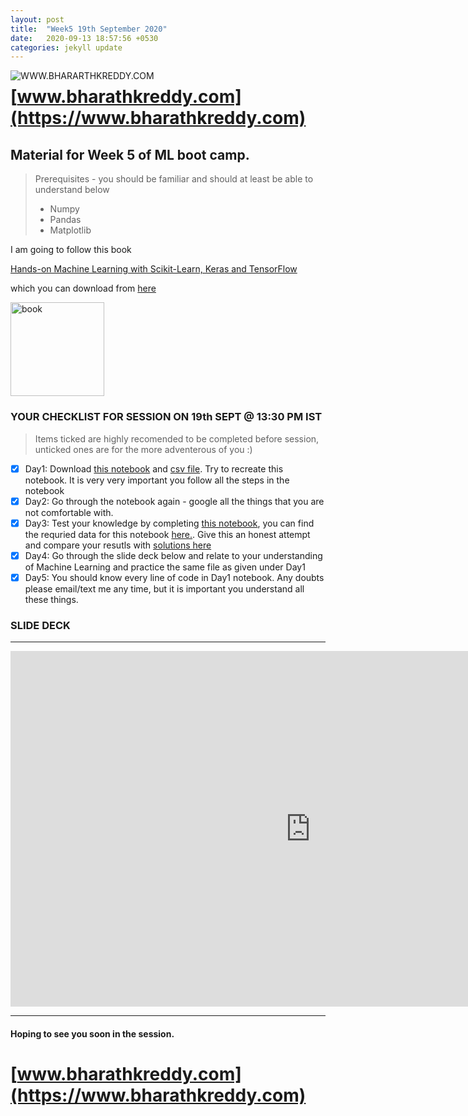 ```yaml
---
layout: post
title:  "Week5 19th September 2020"
date:   2020-09-13 18:57:56 +0530
categories: jekyll update
---
```


<a href="https://www.bharathkreddy.com"><img align="left" src="https://i.imgur.com/axjt3Qe.png" alt="WWW.BHARARTHKREDDY.COM" title="www.bharathkreddy.com"></a>
# [www.bharathkreddy.com](https://www.bharathkreddy.com)

## Material for Week 5 of ML boot camp. 

> Prerequisites - you should be familiar and should at least be able to understand below
> * Numpy
> * Pandas
> * Matplotlib



I am going to follow this book

[Hands-on Machine Learning with Scikit-Learn, Keras and TensorFlow](https://www.oreilly.com/library/view/hands-on-machine-learning/9781492032632/)


which you can download from [here](https://www.pdfdrive.com/handson-machine-learning-with-scikitlearn-and-tensorflow-2e-e189685098.html)


<img src="https://images-na.ssl-images-amazon.com/images/I/51aqYc1QyrL._SX379_BO1,204,203,200_.jpg" title="book" width="150" />

### YOUR CHECKLIST FOR SESSION ON 19th SEPT @ 13:30 PM IST


> Items ticked are highly recomended to be completed before session, unticked ones are for the more adventerous of you :)


- [x] Day1: Download [this notebook](https://github.com/bharathkreddy/Linear-Regression/blob/master/California%20prices.ipynb) and [csv file](https://github.com/bharathkreddy/Linear-Regression/blob/master/housing.csv). Try to recreate this notebook. It is very very important you follow all the steps in the notebook
- [x] Day2: Go through the notebook again - google all the things that you are not comfortable with.
- [x] Day3: Test your knowledge by completing [this notebook](https://github.com/bharathkreddy/Linear-Regression/blob/master/Questions.ipynb), you can find the requried data for this notebook [here.](https://github.com/bharathkreddy/Linear-Regression/blob/master/bigcity.csv). Give this an honest attempt and compare your resutls with [solutions here](https://github.com/bharathkreddy/Linear-Regression/blob/master/Solutions.ipynb)
- [x] Day4: Go through the slide deck below and relate to your understanding of Machine Learning and practice the same file as given under Day1
- [x] Day5: You should know every line of code in Day1 notebook. Any doubts please email/text me any time, but it is important you understand all these things.

### SLIDE DECK
---

<iframe src="https://docs.google.com/presentation/d/e/2PACX-1vTjVAyQlVfhsLRHmre2OOkIeiEBHmp90Y83OmCArr48kELZR-rKkLYiBUOcWwc_F66StOyRcAq4sA6C/embed?start=false&loop=false&delayms=5000" frameborder="0" width="960" height="569" allowfullscreen="true" mozallowfullscreen="true" webkitallowfullscreen="true"></iframe>

---

#### Hoping to see you soon in the session.

# [www.bharathkreddy.com](https://www.bharathkreddy.com)
